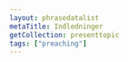 ```yaml
---
layout: phrasedatalist
metaTitle: Indledninger
getCollection: presenttopic
tags: ["preaching"]
---
```

